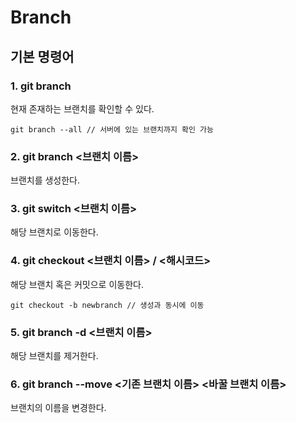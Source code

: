 # Branch

## 기본 명령어

### 1. git branch

현재 존재하는 브랜치를 확인할 수 있다.

```
git branch --all // 서버에 있는 브랜치까지 확인 가능
```

### 2. git branch <브랜치 이름>

브랜치를 생성한다.

### 3. git switch <브랜치 이름>

해당 브랜치로 이동한다.

### 4. git checkout <브랜치 이름> / <해시코드>

해당 브랜치 혹은 커밋으로 이동한다.

```
git checkout -b newbranch // 생성과 동시에 이동
```

### 5. git branch -d <브랜치 이름>

해당 브랜치를 제거한다.

### 6. git branch --move <기존 브랜치 이름> <바꿀 브랜치 이름>

브랜치의 이름을 변경한다.
